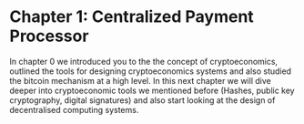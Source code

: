 # Chapter 1: Centralized Payment Processor

In chapter 0 we introduced you to the the concept of cryptoeconomics, outlined the tools for designing cryptoeconomics systems and also studied the bitcoin mechanism at a high level. In this next chapter we will dive deeper into cryptoeconomic tools we mentioned before (Hashes, public key cryptography, digital signatures) and also start looking at the design of decentralised computing systems.
